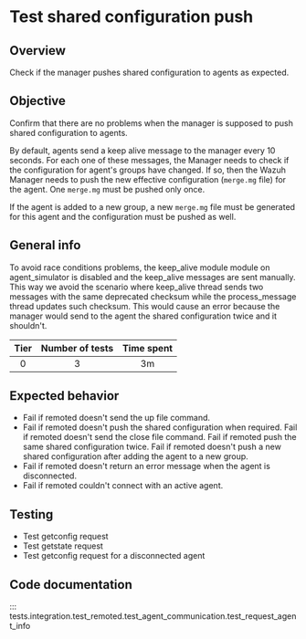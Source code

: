 # Test shared configuration push
## Overview
Check if the manager pushes shared configuration to agents as expected.

## Objective

Confirm that there are no problems when the manager is supposed to push shared configuration to agents.

By default, agents send a keep alive message to the manager every 10 seconds. For each one of these messages,
the Manager needs to check if the configuration for agent's groups have changed. If so, then the Wazuh Manager 
needs to push the new effective configuration (`merge.mg` file) for the agent. One `merge.mg` must be pushed only once.

If the agent is added to a new group, a new `merge.mg` file must be generated for this agent and the configuration
must be pushed as well.

## General info

To avoid race conditions problems, the keep_alive module module on agent_simulator is disabled and the keep_alive 
messages are sent manually. This way we avoid the scenario where keep_alive thread sends two messages with the same
deprecated checksum while the process_message thread updates such checksum. This would cause an error because the
manager would send to the agent the shared configuration twice and it shouldn't.

|Tier | Number of tests | Time spent |
|:--:|:--:|:--:|
| 0 | 3 | 3m |

## Expected behavior
- Fail if remoted doesn't send the up file command.
- Fail if remoted doesn't push the shared configuration when required.
  Fail if remoted doesn't send the close file command.
  Fail if remoted push the same shared configuration twice.
  Fail if remoted doesn't push a new shared configuration after adding the agent to a new group.
- Fail if remoted doesn't return an error message when the agent is disconnected.
- Fail if remoted couldn't connect with an active agent.
## Testing
- Test getconfig request
- Test getstate request
- Test getconfig request for a disconnected agent

## Code documentation
::: tests.integration.test_remoted.test_agent_communication.test_request_agent_info
